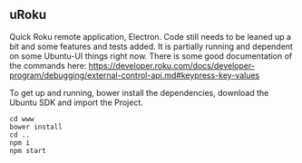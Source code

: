 uRoku
--------------------------

Quick Roku remote application, Electron. Code still needs to be leaned up a bit and some features and tests added.
It is partially running and dependent on some Ubuntu-UI things right now.
There is some good documentation of the commands here: 
https://developer.roku.com/docs/developer-program/debugging/external-control-api.md#keypress-key-values

To get up and running, bower install the dependencies, download the Ubuntu SDK and import the Project.

    cd www
    bower install
    cd ..
    npm i
    npm start
